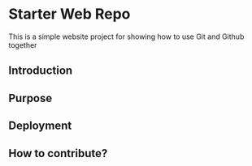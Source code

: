 # Starter Web Repo

This is a simple website project for showing how to use Git and Github together

## Introduction

## Purpose

## Deployment

## How to contribute?

